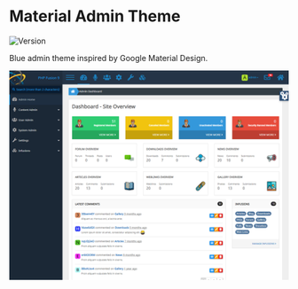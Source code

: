 # Material Admin Theme

![Version](https://img.shields.io/badge/Version-1.5.2-blue.svg)

Blue admin theme inspired by Google Material Design.

![Preview](screenshot.png)
